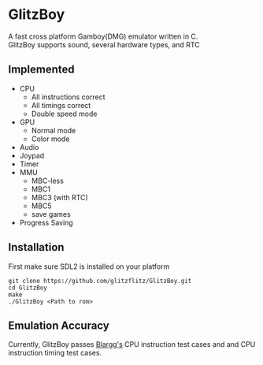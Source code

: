 # GlitzBoy
A fast cross platform Gamboy(DMG) emulator written in C. \
GlitzBoy supports sound, several hardware types, and RTC

Implemented
-----------

* CPU
  - All instructions correct
  - All timings correct
  - Double speed mode
* GPU
  - Normal mode
  - Color mode
* Audio
* Joypad
* Timer
* MMU
  - MBC-less
  - MBC1
  - MBC3 (with RTC)
  - MBC5
  - save games
* Progress Saving




## Installation
First make sure SDL2 is installed on your platform
```
git clone https://github.com/glitzflitz/GlitzBoy.git
cd GlitzBoy
make
./GlitzBoy <Path to rom>
```

## Emulation Accuracy
Currently, GlitzBoy passes [Blargg's](http://gbdev.gg8.se/files/roms/blargg-gb-tests/) CPU instruction test cases and and CPU instruction timing test cases.
